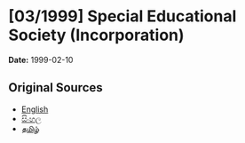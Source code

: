 # [03/1999] Special Educational Society (Incorporation)

**Date:** 1999-02-10

## Original Sources

- [English](https://documents.gov.lk/view/acts/1999/2/03-1999_E.pdf)
- [සිංහල](https://documents.gov.lk/view/acts/1999/2/03-1999_S.pdf)
- [தமிழ்](https://documents.gov.lk/view/acts/1999/2/03-1999_T.pdf)
